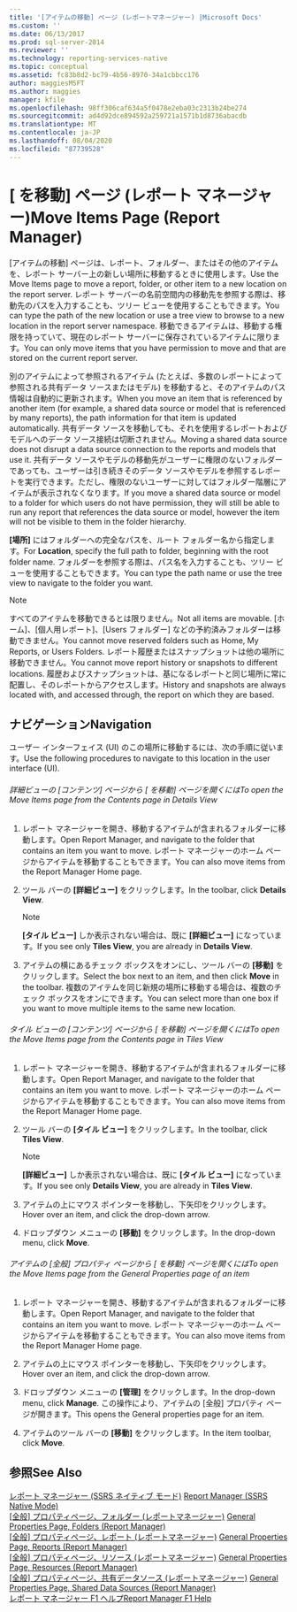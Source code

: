 ```yaml
---
title: '[アイテムの移動] ページ (レポートマネージャー) |Microsoft Docs'
ms.custom: ''
ms.date: 06/13/2017
ms.prod: sql-server-2014
ms.reviewer: ''
ms.technology: reporting-services-native
ms.topic: conceptual
ms.assetid: fc83b8d2-bc79-4b56-8970-34a1cbbcc176
author: maggiesMSFT
ms.author: maggies
manager: kfile
ms.openlocfilehash: 98ff306caf634a5f0478e2eba03c2313b24be274
ms.sourcegitcommit: ad4d92dce894592a259721a1571b1d8736abacdb
ms.translationtype: MT
ms.contentlocale: ja-JP
ms.lasthandoff: 08/04/2020
ms.locfileid: "87739528"
---
```

# <a name="move-items-page-report-manager"></a><span data-ttu-id="44b69-102">[<ItemName> を移動] ページ (レポート マネージャー)</span><span class="sxs-lookup"><span data-stu-id="44b69-102">Move Items Page (Report Manager)</span></span>
  <span data-ttu-id="44b69-103">[アイテムの移動] ページは、レポート、フォルダー、またはその他のアイテムを、レポート サーバー上の新しい場所に移動するときに使用します。</span><span class="sxs-lookup"><span data-stu-id="44b69-103">Use the Move Items page to move a report, folder, or other item to a new location on the report server.</span></span> <span data-ttu-id="44b69-104">レポート サーバーの名前空間内の移動先を参照する際は、移動先のパスを入力することも、ツリー ビューを使用することもできます。</span><span class="sxs-lookup"><span data-stu-id="44b69-104">You can type the path of the new location or use a tree view to browse to a new location in the report server namespace.</span></span> <span data-ttu-id="44b69-105">移動できるアイテムは、移動する権限を持っていて、現在のレポート サーバーに保存されているアイテムに限ります。</span><span class="sxs-lookup"><span data-stu-id="44b69-105">You can only move items that you have permission to move and that are stored on the current report server.</span></span>  
  
 <span data-ttu-id="44b69-106">別のアイテムによって参照されるアイテム (たとえば、多数のレポートによって参照される共有データ ソースまたはモデル) を移動すると、そのアイテムのパス情報は自動的に更新されます。</span><span class="sxs-lookup"><span data-stu-id="44b69-106">When you move an item that is referenced by another item (for example, a shared data source or model that is referenced by many reports), the path information for that item is updated automatically.</span></span> <span data-ttu-id="44b69-107">共有データ ソースを移動しても、それを使用するレポートおよびモデルへのデータ ソース接続は切断されません。</span><span class="sxs-lookup"><span data-stu-id="44b69-107">Moving a shared data source does not disrupt a data source connection to the reports and models that use it.</span></span> <span data-ttu-id="44b69-108">共有データ ソースやモデルの移動先がユーザーに権限のないフォルダーであっても、ユーザーは引き続きそのデータ ソースやモデルを参照するレポートを実行できます。ただし、権限のないユーザーに対してはフォルダー階層にアイテムが表示されなくなります。</span><span class="sxs-lookup"><span data-stu-id="44b69-108">If you move a shared data source or model to a folder for which users do not have permission, they will still be able to run any report that references the data source or model, however the item will not be visible to them in the folder hierarchy.</span></span>  
  
 <span data-ttu-id="44b69-109">**[場所]** にはフォルダーへの完全なパスを、ルート フォルダー名から指定します。</span><span class="sxs-lookup"><span data-stu-id="44b69-109">For **Location**, specify the full path to folder, beginning with the root folder name.</span></span> <span data-ttu-id="44b69-110">フォルダーを参照する際は、パス名を入力することも、ツリー ビューを使用することもできます。</span><span class="sxs-lookup"><span data-stu-id="44b69-110">You can type the path name or use the tree view to navigate to the folder you want.</span></span>  
  
> [!NOTE]  
>  <span data-ttu-id="44b69-111">すべてのアイテムを移動できるとは限りません。</span><span class="sxs-lookup"><span data-stu-id="44b69-111">Not all items are movable.</span></span> <span data-ttu-id="44b69-112">[ホーム]、[個人用レポート]、[Users フォルダー] などの予約済みフォルダーは移動できません。</span><span class="sxs-lookup"><span data-stu-id="44b69-112">You cannot move reserved folders such as Home, My Reports, or Users Folders.</span></span> <span data-ttu-id="44b69-113">レポート履歴またはスナップショットは他の場所に移動できません。</span><span class="sxs-lookup"><span data-stu-id="44b69-113">You cannot move report history or snapshots to different locations.</span></span> <span data-ttu-id="44b69-114">履歴およびスナップショットは、基になるレポートと同じ場所に常に配置し、そのレポートからアクセスします。</span><span class="sxs-lookup"><span data-stu-id="44b69-114">History and snapshots are always located with, and accessed through, the report on which they are based.</span></span>  
  
## <a name="navigation"></a><span data-ttu-id="44b69-115">ナビゲーション</span><span class="sxs-lookup"><span data-stu-id="44b69-115">Navigation</span></span>  
 <span data-ttu-id="44b69-116">ユーザー インターフェイス (UI) のこの場所に移動するには、次の手順に従います。</span><span class="sxs-lookup"><span data-stu-id="44b69-116">Use the following procedures to navigate to this location in the user interface (UI).</span></span>  
  
###### <a name="to-open-the-move-items-page-from-the-contents-page-in-details-view"></a><span data-ttu-id="44b69-117">詳細ビューの [コンテンツ] ページから [<ItemName> を移動] ページを開くには</span><span class="sxs-lookup"><span data-stu-id="44b69-117">To open the Move Items page from the Contents page in Details View</span></span>  
  
1.  <span data-ttu-id="44b69-118">レポート マネージャーを開き、移動するアイテムが含まれるフォルダーに移動します。</span><span class="sxs-lookup"><span data-stu-id="44b69-118">Open Report Manager, and navigate to the folder that contains an item you want to move.</span></span> <span data-ttu-id="44b69-119">レポート マネージャーのホーム ページからアイテムを移動することもできます。</span><span class="sxs-lookup"><span data-stu-id="44b69-119">You can also move items from the Report Manager Home page.</span></span>  
  
2.  <span data-ttu-id="44b69-120">ツール バーの **[詳細ビュー]** をクリックします。</span><span class="sxs-lookup"><span data-stu-id="44b69-120">In the toolbar, click **Details View**.</span></span>  
  
    > [!NOTE]  
    >  <span data-ttu-id="44b69-121">**[タイル ビュー]** しか表示されない場合は、既に **[詳細ビュー]** になっています。</span><span class="sxs-lookup"><span data-stu-id="44b69-121">If you see only **Tiles View**, you are already in **Details View**.</span></span>  
  
3.  <span data-ttu-id="44b69-122">アイテムの横にあるチェック ボックスをオンにし、ツール バーの **[移動]** をクリックします。</span><span class="sxs-lookup"><span data-stu-id="44b69-122">Select the box next to an item, and then click **Move** in the toolbar.</span></span> <span data-ttu-id="44b69-123">複数のアイテムを同じ新規の場所に移動する場合は、複数のチェック ボックスをオンにできます。</span><span class="sxs-lookup"><span data-stu-id="44b69-123">You can select more than one box if you want to move multiple items to the same new location.</span></span>  
  
###### <a name="to-open-the-move-items-page-from-the-contents-page-in-tiles-view"></a><span data-ttu-id="44b69-124">タイル ビューの [コンテンツ] ページから [<ItemName> を移動] ページを開くには</span><span class="sxs-lookup"><span data-stu-id="44b69-124">To open the Move Items page from the Contents page in Tiles View</span></span>  
  
1.  <span data-ttu-id="44b69-125">レポート マネージャーを開き、移動するアイテムが含まれるフォルダーに移動します。</span><span class="sxs-lookup"><span data-stu-id="44b69-125">Open Report Manager, and navigate to the folder that contains an item you want to move.</span></span> <span data-ttu-id="44b69-126">レポート マネージャーのホーム ページからアイテムを移動することもできます。</span><span class="sxs-lookup"><span data-stu-id="44b69-126">You can also move items from the Report Manager Home page.</span></span>  
  
2.  <span data-ttu-id="44b69-127">ツール バーの **[タイル ビュー]** をクリックします。</span><span class="sxs-lookup"><span data-stu-id="44b69-127">In the toolbar, click **Tiles View**.</span></span>  
  
    > [!NOTE]  
    >  <span data-ttu-id="44b69-128">**[詳細ビュー]** しか表示されない場合は、既に **[タイル ビュー]** になっています。</span><span class="sxs-lookup"><span data-stu-id="44b69-128">If you see only **Details View**, you are already in **Tiles View**.</span></span>  
  
3.  <span data-ttu-id="44b69-129">アイテムの上にマウス ポインターを移動し、下矢印をクリックします。</span><span class="sxs-lookup"><span data-stu-id="44b69-129">Hover over an item, and click the drop-down arrow.</span></span>  
  
4.  <span data-ttu-id="44b69-130">ドロップダウン メニューの **[移動]** をクリックします。</span><span class="sxs-lookup"><span data-stu-id="44b69-130">In the drop-down menu, click **Move**.</span></span>  
  
###### <a name="to-open-the-move-items-page-from-the-general-properties-page-of-an-item"></a><span data-ttu-id="44b69-131">アイテムの [全般] プロパティ ページから [<ItemName> を移動] ページを開くには</span><span class="sxs-lookup"><span data-stu-id="44b69-131">To open the Move Items page from the General Properties page of an item</span></span>  
  
1.  <span data-ttu-id="44b69-132">レポート マネージャーを開き、移動するアイテムが含まれるフォルダーに移動します。</span><span class="sxs-lookup"><span data-stu-id="44b69-132">Open Report Manager, and navigate to the folder that contains an item you want to move.</span></span> <span data-ttu-id="44b69-133">レポート マネージャーのホーム ページからアイテムを移動することもできます。</span><span class="sxs-lookup"><span data-stu-id="44b69-133">You can also move items from the Report Manager Home page.</span></span>  
  
2.  <span data-ttu-id="44b69-134">アイテムの上にマウス ポインターを移動し、下矢印をクリックします。</span><span class="sxs-lookup"><span data-stu-id="44b69-134">Hover over an item, and click the drop-down arrow.</span></span>  
  
3.  <span data-ttu-id="44b69-135">ドロップダウン メニューの **[管理]** をクリックします。</span><span class="sxs-lookup"><span data-stu-id="44b69-135">In the drop-down menu, click **Manage**.</span></span> <span data-ttu-id="44b69-136">この操作により、アイテムの [全般] プロパティ ページが開きます。</span><span class="sxs-lookup"><span data-stu-id="44b69-136">This opens the General properties page for an item.</span></span>  
  
4.  <span data-ttu-id="44b69-137">アイテムのツール バーの **[移動]** をクリックします。</span><span class="sxs-lookup"><span data-stu-id="44b69-137">In the item toolbar, click **Move**.</span></span>  
  
## <a name="see-also"></a><span data-ttu-id="44b69-138">参照</span><span class="sxs-lookup"><span data-stu-id="44b69-138">See Also</span></span>  
 <span data-ttu-id="44b69-139">[レポート マネージャー &#40;SSRS ネイティブ モード&#41;](../../2014/reporting-services/report-manager-ssrs-native-mode.md) </span><span class="sxs-lookup"><span data-stu-id="44b69-139">[Report Manager  &#40;SSRS Native Mode&#41;](../../2014/reporting-services/report-manager-ssrs-native-mode.md) </span></span>  
 <span data-ttu-id="44b69-140">[[全般] プロパティページ、フォルダー &#40;レポートマネージャー&#41;](../../2014/reporting-services/general-properties-page-folders-report-manager.md) </span><span class="sxs-lookup"><span data-stu-id="44b69-140">[General Properties Page, Folders &#40;Report Manager&#41;](../../2014/reporting-services/general-properties-page-folders-report-manager.md) </span></span>  
 <span data-ttu-id="44b69-141">[[全般] プロパティページ、レポート &#40;レポートマネージャー&#41;](../../2014/reporting-services/general-properties-page-reports-report-manager.md) </span><span class="sxs-lookup"><span data-stu-id="44b69-141">[General Properties Page, Reports &#40;Report Manager&#41;](../../2014/reporting-services/general-properties-page-reports-report-manager.md) </span></span>  
 <span data-ttu-id="44b69-142">[[全般] プロパティページ、リソース &#40;レポートマネージャー&#41;](../../2014/reporting-services/general-properties-page-resources-report-manager.md) </span><span class="sxs-lookup"><span data-stu-id="44b69-142">[General Properties Page, Resources &#40;Report Manager&#41;](../../2014/reporting-services/general-properties-page-resources-report-manager.md) </span></span>  
 <span data-ttu-id="44b69-143">[[全般] プロパティページ、共有データソース &#40;レポートマネージャー&#41;](../../2014/reporting-services/general-properties-page-shared-data-sources-report-manager.md) </span><span class="sxs-lookup"><span data-stu-id="44b69-143">[General Properties Page, Shared Data Sources &#40;Report Manager&#41;](../../2014/reporting-services/general-properties-page-shared-data-sources-report-manager.md) </span></span>  
 [<span data-ttu-id="44b69-144">レポート マネージャー F1 ヘルプ</span><span class="sxs-lookup"><span data-stu-id="44b69-144">Report Manager F1 Help</span></span>](../../2014/reporting-services/report-manager-f1-help.md)  
  
  
